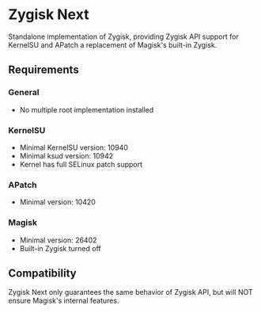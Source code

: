 # Zygisk Next

Standalone implementation of Zygisk, providing Zygisk API support for KernelSU and APatch a replacement of Magisk's built-in Zygisk.

## Requirements

### General

+ No multiple root implementation installed

### KernelSU

+ Minimal KernelSU version: 10940
+ Minimal ksud version: 10942
+ Kernel has full SELinux patch support

### APatch

+ Minimal version: 10420

### Magisk

+ Minimal version: 26402
+ Built-in Zygisk turned off

## Compatibility

Zygisk Next only guarantees the same behavior of Zygisk API, but will NOT ensure Magisk's internal features.
